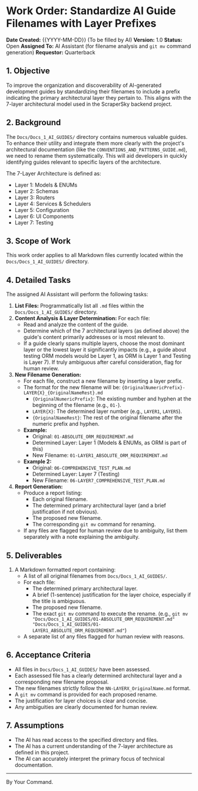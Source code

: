 # Work Order: Standardize AI Guide Filenames with Layer Prefixes

**Date Created:** {{YYYY-MM-DD}} (To be filled by AI)
**Version:** 1.0
**Status:** Open
**Assigned To:** AI Assistant (for filename analysis and `git mv` command generation)
**Requestor:** Quarterback

## 1. Objective

To improve the organization and discoverability of AI-generated development guides by standardizing their filenames to include a prefix indicating the primary architectural layer they pertain to. This aligns with the 7-layer architectural model used in the ScraperSky backend project.

## 2. Background

The `Docs/Docs_1_AI_GUIDES/` directory contains numerous valuable guides. To enhance their utility and integrate them more clearly with the project's architectural documentation (like the `CONVENTIONS_AND_PATTERNS_GUIDE.md`), we need to rename them systematically. This will aid developers in quickly identifying guides relevant to specific layers of the architecture.

The 7-Layer Architecture is defined as:

- Layer 1: Models & ENUMs
- Layer 2: Schemas
- Layer 3: Routers
- Layer 4: Services & Schedulers
- Layer 5: Configuration
- Layer 6: UI Components
- Layer 7: Testing

## 3. Scope of Work

This work order applies to all Markdown files currently located within the `Docs/Docs_1_AI_GUIDES/` directory.

## 4. Detailed Tasks

The assigned AI Assistant will perform the following tasks:

1.  **List Files:** Programmatically list all `.md` files within the `Docs/Docs_1_AI_GUIDES/` directory.
2.  **Content Analysis & Layer Determination:** For each file:
    - Read and analyze the content of the guide.
    - Determine which of the 7 architectural layers (as defined above) the guide's content primarily addresses or is most relevant to.
    - If a guide clearly spans multiple layers, choose the most dominant layer or the lowest layer it significantly impacts (e.g., a guide about testing ORM models would be Layer 1, as ORM is Layer 1 and Testing is Layer 7). If truly ambiguous after careful consideration, flag for human review.
3.  **New Filename Generation:**
    - For each file, construct a new filename by inserting a layer prefix.
    - The format for the new filename will be: `{OriginalNumericPrefix}-LAYER{X}_{OriginalNameRest}.md`
      - `{OriginalNumericPrefix}`: The existing number and hyphen at the beginning of the filename (e.g., `01-`).
      - `LAYER{X}`: The determined layer number (e.g., `LAYER1`, `LAYER5`).
      - `{OriginalNameRest}`: The rest of the original filename after the numeric prefix and hyphen.
    - **Example:**
      - Original: `01-ABSOLUTE_ORM_REQUIREMENT.md`
      - Determined Layer: Layer 1 (Models & ENUMs, as ORM is part of this)
      - New Filename: `01-LAYER1_ABSOLUTE_ORM_REQUIREMENT.md`
    - **Example 2:**
      - Original: `06-COMPREHENSIVE_TEST_PLAN.md`
      - Determined Layer: Layer 7 (Testing)
      - New Filename: `06-LAYER7_COMPREHENSIVE_TEST_PLAN.md`
4.  **Report Generation:**
    - Produce a report listing:
      - Each original filename.
      - The determined primary architectural layer (and a brief justification if not obvious).
      - The proposed new filename.
      - The corresponding `git mv` command for renaming.
    - If any files are flagged for human review due to ambiguity, list them separately with a note explaining the ambiguity.

## 5. Deliverables

1.  A Markdown formatted report containing:
    - A list of all original filenames from `Docs/Docs_1_AI_GUIDES/`.
    - For each file:
      - The determined primary architectural layer.
      - A brief (1-sentence) justification for the layer choice, especially if the title is ambiguous.
      - The proposed new filename.
      - The exact `git mv` command to execute the rename. (e.g., `git mv "Docs/Docs_1_AI_GUIDES/01-ABSOLUTE_ORM_REQUIREMENT.md" "Docs/Docs_1_AI_GUIDES/01-LAYER1_ABSOLUTE_ORM_REQUIREMENT.md"`)
    - A separate list of any files flagged for human review with reasons.

## 6. Acceptance Criteria

- All files in `Docs/Docs_1_AI_GUIDES/` have been assessed.
- Each assessed file has a clearly determined architectural layer and a corresponding new filename proposal.
- The new filenames strictly follow the `NN-LAYERX_OriginalName.md` format.
- A `git mv` command is provided for each proposed rename.
- The justification for layer choices is clear and concise.
- Any ambiguities are clearly documented for human review.

## 7. Assumptions

- The AI has read access to the specified directory and files.
- The AI has a current understanding of the 7-layer architecture as defined in this project.
- The AI can accurately interpret the primary focus of technical documentation.

---

By Your Command.
